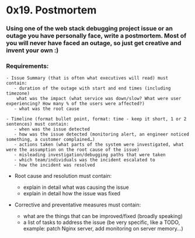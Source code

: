 # 0x19. Postmortem

### Using one of the web stack debugging project issue or an outage you have personally face, write a postmortem. Most of you will never have faced an outage, so just get creative and invent your own :)

### Requirements:

    - Issue Summary (that is often what executives will read) must contain:
       - duration of the outage with start and end times (including timezone)
        what was the impact (what service was down/slow? What were user experiencing? How many % of the users were affected?)
       - what was the root cause

    - Timeline (format bullet point, format: time - keep it short, 1 or 2 sentences) must contain:
       - when was the issue detected
       - how was the issue detected (monitoring alert, an engineer noticed something, a customer complained…)
       - actions taken (what parts of the system were investigated, what were the assumption on the root cause of the issue)
       - misleading investigation/debugging paths that were taken
       - which team/individuals was the incident escalated to
       - how the incident was resolved

   - Root cause and resolution must contain:
       - explain in detail what was causing the issue
       - explain in detail how the issue was fixed

   - Corrective and preventative measures must contain:
       - what are the things that can be improved/fixed (broadly speaking)
       - a list of tasks to address the issue (be very specific, like a TODO, example: patch Nginx server, add monitoring on server memory…)
